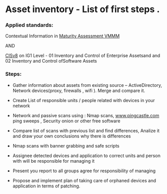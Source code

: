 # Asset inventory - List of first steps . 

### Applied standards:

Contextual Information in  [Maturity Assessment VMMM](https://github.com/jonathanristo/VMMM-self-assessment-tool)

AND

[CISv8](https://learn.cisecurity.org/cis-controls-download) on IG1 Level - 01 Inventory and Control of Enterprise Assetsand and 02 Inventory and Control ofSoftware Assets

### Steps:
* Gather information about assets from existing source – ActiveDirectory, Network devices(proxy, firewalls , wifi ).  Merge and compare it.

* Create List of responsible units / people related with devices in your network

* Network and passive scans using : Nmap scans, www.pingcastle.com ping sweeps , Security onion  or other free software

* Compare list of scans with previous list and find differences, Analize it and draw your own conclusions why there is differences

* Nmap  scans with banner grabbing and safe scripts

* Assignee detected devices and application to correct units and person with will be responsible for managing it

* Present you report to all groups agree for responsibility of managing

* Propose and implement plan of taking care of orphaned devices and application in terms of patching.  
  

